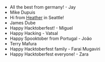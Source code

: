 - All the best from germany! - Jay
- Mike Dupuis
- Hi from [Heather](https://github.com/OGHP) in Seattle!
- James Dube
- Happy Hacktoberfest! - Miguel
- Happy Hacking - Vatsal
- Happy Spooktober from Portugal - João
- Terry Mafura
- Happy Hacktoberfest family - Farai Mugaviri
- Happy Hacktoberfest everyone! - Zara
